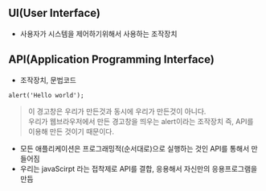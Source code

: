 ## UI(User Interface)
- 사용자가 시스템을 제어하기위해서 사용하는 조작장치

## API(Application Programming Interface)
- 조작장치, 문법코드
```
alert('Hello world');
```
> 이 경고창은 우리가 만든것과 동시에 우리가 만든것이 아니다.<br />우리가 웹브라우저에서 만든 경고창을 띄우는 alert이라는 조작장치 즉, API를 이용해 만든 것이기 때문이다.
- 모든 애플리케이션은 프로그래밍적(순서대로)으로 실행하는 것인 API를 통해서 만들어짐
- 우리는 javaScirpt 라는 접착제로 API를 결합, 응용해서 자신만의 응용프로그램을 만듬
